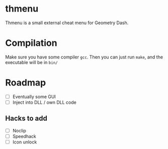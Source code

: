 # thmenu
Thmenu is a small external cheat menu for Geometry Dash.

# Compilation
Make sure you have some compiler `gcc`. Then you can just run `make`, and the
executable will be in `bin/`

# Roadmap 
- [ ] Eventually some GUI
- [ ] Inject into DLL / own DLL code

## Hacks to add
- [ ] Noclip
- [ ] Speedhack
- [ ] Icon unlock